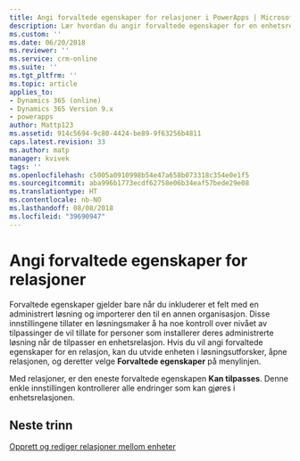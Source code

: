 ```yaml
---
title: Angi forvaltede egenskaper for relasjoner i PowerApps | MicrosoftDocs
description: Lær hvordan du angir forvaltede egenskaper for en enhetsrelasjon.
ms.custom: ''
ms.date: 06/20/2018
ms.reviewer: ''
ms.service: crm-online
ms.suite: ''
ms.tgt_pltfrm: ''
ms.topic: article
applies_to:
- Dynamics 365 (online)
- Dynamics 365 Version 9.x
- powerapps
author: Mattp123
ms.assetid: 914c5694-9c80-4424-be89-9f63256b4811
caps.latest.revision: 33
ms.author: matp
manager: kvivek
tags: ''
ms.openlocfilehash: c5005a0910998b54e47a658b073318c354e0e1f5
ms.sourcegitcommit: aba996b1773ecdf62758e06b34eaf57bede29e08
ms.translationtype: HT
ms.contentlocale: nb-NO
ms.lasthandoff: 08/08/2018
ms.locfileid: "39690947"
---
```

# <a name="set-managed-properties-for-relationships"></a>Angi forvaltede egenskaper for relasjoner

<a name="BKMK_ManagedProperties"></a>   

 Forvaltede egenskaper gjelder bare når du inkluderer et felt med en administrert løsning og importerer den til en annen organisasjon. Disse innstillingene tillater en løsningsmaker å ha noe kontroll over nivået av tilpassinger de vil tillate for personer som installerer deres administrerte løsning når de tilpasser en enhetsrelasjon. Hvis du vil angi forvaltede egenskaper for en relasjon, kan du utvide enheten i løsningsutforsker, åpne relasjonen, og deretter velge **Forvaltede egenskaper** på menylinjen.  
  
 Med relasjoner, er den eneste forvaltede egenskapen **Kan tilpasses**. Denne enkle innstillingen kontrollerer alle endringer som kan gjøres i enhetsrelasjonen.  
  
## <a name="next-steps"></a>Neste trinn

[Opprett og rediger relasjoner mellom enheter](create-edit-entity-relationships.md)